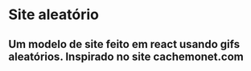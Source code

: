 # Site aleatório

## Um modelo de site feito em react usando gifs aleatórios. Inspirado no site cachemonet.com


